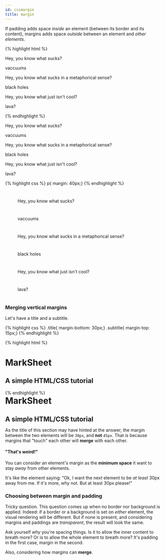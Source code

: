 ```yaml
---
id: cssmargin
title: margin
---
```


If padding adds space _inside_ an element (between its border and its content), margins adds space _outside_ between an element and _other elements_.

{% highlight html %}
<p>Hey, you know what sucks?</p>
<p>vaccuums</p>
<p>Hey, you know what sucks in a metaphorical sense?</p>
<p>black holes</p>
<p>Hey, you know what just isn't cool?</p>
<p>lava?</p>
{% endhighlight %}

<div class="result">
  <p>Hey, you know what sucks?</p>
  <p>vaccuums</p>
  <p>Hey, you know what sucks in a metaphorical sense?</p>
  <p>black holes</p>
  <p>Hey, you know what just isn't cool?</p>
  <p>lava?</p>
</div>

{% highlight css %}
p{ margin: 40px;}
{% endhighlight %}

<div class="result">
  <p style="margin: 40px;">Hey, you know what sucks?</p>
  <p style="margin: 40px;">vaccuums</p>
  <p style="margin: 40px;">Hey, you know what sucks in a metaphorical sense?</p>
  <p style="margin: 40px;">black holes</p>
  <p style="margin: 40px;">Hey, you know what just isn't cool?</p>
  <p style="margin: 40px;">lava?</p>
</div>

### Merging vertical margins

Let's have a title and a subtitle.

{% highlight css %}
.title{ margin-bottom: 30px;}
.subtitle{ margin-top: 15px;}
{% endhighlight %}

{% highlight html %}
<h1 class="title">MarkSheet</h1>
<h2 class="subtitle">A simple HTML/CSS tutorial</h2>
{% endhighlight %}

<div class="result">
  <h1 style="margin: 0 0 30px;">MarkSheet</h1>
  <h2 style="margin: 15px 0 0;">A simple HTML/CSS tutorial</h2>
</div>

As the title of this section may have hinted at the answer, the margin between the two elements will be `30px`, and **not** `45px`. That is because margins that "touch" each other will **merge** with each other.

#### "That's weird!"

You can consider an element's margin as the **minimum space** it want to stay _away_ from other elements.

It's like the element saying: "Ok, I want the next element to be _at least_ 30px away from me. If it's more, why not. But at least 30px please!"

### Choosing between margin and padding

Tricky question. This question comes up when no border nor background is applied. Indeed: if a border or a background is set on _either_ element, the visual rendering will be different. But if none is present, and considering margins and paddings are _transparent_, the result will look the same.

Ask yourself _why_ you're spacing things. Is it to allow the inner content to breath more? Or is to allow the whole element to breath more? It's padding in the first case, margin in the second.

Also, considering how margins can **merge**.
